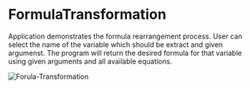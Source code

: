 # FormulaTransformation

Application demonstrates the formula rearrangement process.
User can select the name of the variable which should be extract and  given argumenst. 
The program will return the desired formula for that variable using given arguments and all available equations.


<img src="https://i.ibb.co/TKbf31V/Forula-Transformation.png" alt="Forula-Transformation" border="0" />
